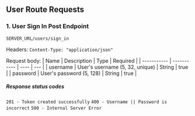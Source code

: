 ## User Route Requests

### 1. User Sign In Post Endpoint

    SERVER_URL/users/sign_in

Headers:
`Content-Type: "application/json"`

Request body:
| Name | Description | Type | Required |
| ----------- | ----------- | ---- | --- |
| username | User's username (5, 32, unique) | String | true |
| password | User's password (5, 128) | String | true |

##### Response status codes

`201 - Token created successfully`
`400 - Username || Password is incorrect`
`500 - Internal Server Error`